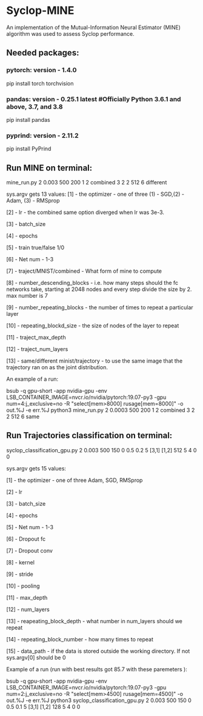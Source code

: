 # Syclop-MINE
An implementation of the Mutual-Information Neural Estimator (MINE) algorithm was used to assess Syclop performance. 

## Needed packages:

### pytorch: version - 1.4.0 

pip install torch torchvision

### pandas: version - 0.25.1 latest #Officially Python 3.6.1 and above, 3.7, and 3.8

pip install pandas

### pyprind: version - 2.11.2

pip install PyPrind


## Run MINE on terminal:​

mine_run.py 2 0.003 500 200 1 2 combined 3 2 2 512 6 different​

sys.argv gets 13 values:​
[1] - the optimizer - one of three (1) - SGD,(2) - Adam, (3) - RMSprop​

[2] - lr  - the combined same option diverged when lr was 3e-3. ​

[3] - batch_size​

[4] - epochs​

[5] - train true/false 1/0​

[6] - Net num - 1-3​

[7] - traject/MNIST/combined - What form of mine to compute​

[8] - number_descending_blocks - i.e. how many steps should the fc networks take, starting at 2048 nodes and every step 
divide the size by 2. max number is 7                                ​

[9] - number_repeating_blocks - the number of times to repeat a particular layer​

[10] - repeating_blockd_size - the size of nodes of the layer to repeat​

[11] - traject_max_depth​

[12] - traject_num_layers​

[13] - same/different minist/trajectory - to use the same image that the trajectory ran on as the joint distribution.​

An example of a run:​

bsub -q gpu-short -app nvidia-gpu -env LSB_CONTAINER_IMAGE=nvcr.io/nvidia/pytorch:19.07-py3 -gpu num=4:j_exclusive=no -R "select[mem>8000] rusage[mem=8000]" -o out.%J -e err.%J python3 mine_run.py 2 0.0003 500 200 1 2 combined 3 2 2 512 6 same     ​

## Run Trajectories classification on terminal:​

syclop_classification_gpu.py 2 0.003 500 150 0 0.5 0.2 5 [3,1] [1,2] 512 5 4 0 0​

sys.argv gets 15 values:​

 [1] - the optimizer - one of three Adam, SGD, RMSprop​

 [2] - lr​

 [3] - batch_size​

 [4] - epochs​

 [5] - Net num - 1-3​

 [6] - Dropout fc​

 [7] - Dropout conv​

 [8] - kernel​

 [9] - stride​

 [10] - pooling​

 [11] - max_depth​

 [12] - num_layers                           ​

 [13] - reapeating_block_depth - what number in num_layers should we repeat​

 [14] - repeating_block_number - how many times to repeat​

 [15] - data_path - if the data is stored outside the working directory. If not sys.argv[0] should be 0​

Example of a run (run with best results got 85.7 with these paremeters ):​

bsub -q gpu-short -app nvidia-gpu -env LSB_CONTAINER_IMAGE=nvcr.io/nvidia/pytorch:19.07-py3 -gpu num=2:j_exclusive=no -R "select[mem>4500] rusage[mem=4500]" -o out.%J -e err.%J python3 syclop_classification_gpu.py 2 0.003 500 150 0 0.5 0.1 5 [3,1] [1,2] 128 5 4 0 0
